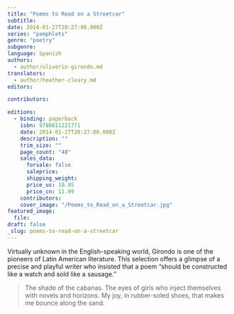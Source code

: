 ```yaml
---
title: "Poems to Read on a Streetcar"
subtitle:
date: 2014-01-27T20:27:00.000Z
series: "pamphlets"
genre: "poetry"
subgenre:
language: Spanish
authors:
  - author/oliverio-girondo.md
translators:
  - author/heather-cleary.md
editors:

contributors:

editions:
  - binding: paperback
    isbn: 9780811221771
    date: 2014-01-27T20:27:00.000Z
    description: ""
    trim_size: ""
    page_count: "48"
    sales_data:
      forsale: false
      saleprice:
      shipping_weight:
      price_us: 10.95
      price_cn: 11.99
    contributors:
    cover_image: "/Poems_to_Read_on_a_Streetcar.jpg"
featured_image:
  file:
draft: false
_slug: poems-to-read-on-a-streetcar
---
```


Virtually unknown in the English-speaking world, Girondo is one of the pioneers of Latin American literature. This selection offers a glimpse of a precise and playful writer who insisted that a poem “should be constructed like a watch and sold like a sausage.”

> The shade of the cabanas. The eyes of girls who inject themselves with novels and horizons. My joy, in rubber-soled shoes, that makes me bounce along the sand.

